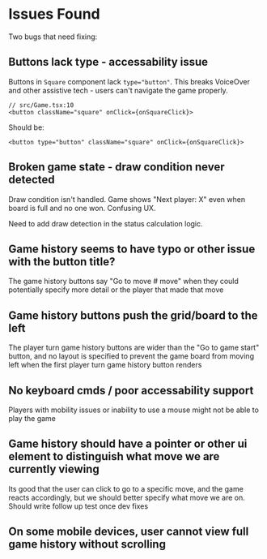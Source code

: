 # Issues Found

Two bugs that need fixing:

## Buttons lack type - accessability issue
Buttons in `Square` component lack `type="button"`. This breaks VoiceOver and other assistive tech - users can't navigate the game properly.

```tsx
// src/Game.tsx:10
<button className="square" onClick={onSquareClick}>
```

Should be:
```tsx
<button type="button" className="square" onClick={onSquareClick}>
```

## Broken game state - draw condition never detected
Draw condition isn't handled. Game shows "Next player: X" even when board is full and no one won. Confusing UX.

Need to add draw detection in the status calculation logic.

## Game history seems to have typo or other issue with the button title?
The game history buttons say "Go to move # move" when they could potentially specify more detail or
the player that made that move

## Game history buttons push the grid/board to the left
The player turn game history buttons are wider than the "Go to game start" button, and no layout is
specified to prevent the game board from moving left when the first player turn game history button renders

## No keyboard cmds / poor accessability support
Players with mobility issues or inability to use a mouse might not be able to play the game


## Game history should have a pointer or other ui element to distinguish what move we are currently viewing
Its good that the user can click to go to a specific move, and the game reacts accordingly, but we should
better specify what move we are on. Should write follow up test once dev fixes

## On some mobile devices, user cannot view full game history without scrolling